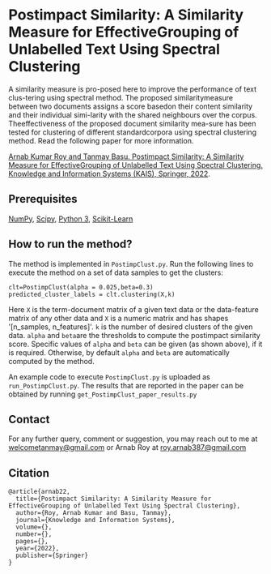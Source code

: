 # Postimpact Similarity: A Similarity Measure for EffectiveGrouping of Unlabelled Text Using Spectral Clustering
A  similarity  measure  is  pro-posed  here  to  improve  the  performance  of  text  clus-tering using spectral method. The proposed similaritymeasure between two documents assigns a score basedon  their  content  similarity  and  their  individual  simi-larity with the shared neighbours over the corpus. Theeffectiveness of the proposed document similarity mea-sure has been tested for clustering of different standardcorpora using spectral clustering method.  Read the following paper for more information.

[Arnab Kumar Roy and Tanmay Basu. Postimpact Similarity: A Similarity Measure for EffectiveGrouping of Unlabelled Text Using Spectral Clustering. Knowledge and Information Systems (KAIS), Springer, 2022](https://www.springer.com/journal/10115/).

## Prerequisites
[NumPy](https://numpy.org/install/), [Scipy](https://pypi.org/project/scipy/), [Python 3](https://www.python.org/downloads/), [Scikit-Learn](https://scikit-learn.org/0.16/install.html)

## How to run the method?

The method is implemented in `PostimpClust.py`. Run the following lines to execute the method on a set of data samples to get the clusters: 

```
clt=PostimpClust(alpha = 0.025,beta=0.3)
predicted_cluster_labels = clt.clustering(X,k)
```

Here `X` is the term-document matrix of a given text data or the data-feature matrix of any other data and `X` is a numeric matrix and has shapes '[n_samples, n_features]'. `k` is the number of desired clusters of the given data. `alpha` and `beta`are the thresholds to compute the postimpact similarity score. Specific values of `alpha` and `beta` can be given (as shown above), if it is required. Otherwise, by default `alpha` and `beta` are automatically computed by the method. 

An example code to execute `PostimpClust.py` is uploaded as `run_PostimpClust.py`. The results that are reported in the paper can be obtained by running `get_PostimpClust_paper_results.py`


## Contact

For any further query, comment or suggestion, you may reach out to me at welcometanmay@gmail.com or Arnab Roy at roy.arnab387@gmail.com

## Citation
```
@article{arnab22,
  title={Postimpact Similarity: A Similarity Measure for EffectiveGrouping of Unlabelled Text Using Spectral Clustering},
  author={Roy, Arnab Kumar and Basu, Tanmay},
  journal={Knowledge and Information Systems},
  volume={},
  number={},
  pages={},
  year={2022},
  publisher={Springer}
}
```
